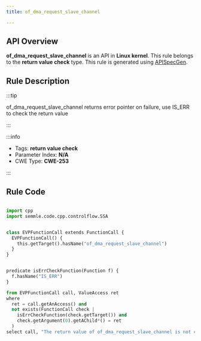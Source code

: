 ```yaml
---
title: of_dma_request_slave_channel

---
```



## API Overview
**of_dma_request_slave_channel** is an API in **Linux kernel**. This rule belongs to the **return value check** type. This rule is generated using [APISpecGen](../../tools/APISpecGen).
## Rule Description

:::tip

of_dma_request_slave_channel returns error pointer on failure, use IS_ERR to check the return value

:::

:::info

- Tags: **return value check**
- Parameter Index: **N/A**
- CWE Type: **CWE-253**

:::

## Rule Code
```python

import cpp
import semmle.code.cpp.controlflow.SSA


class EVPFunctionCall extends FunctionCall {
  EVPFunctionCall() {
    this.getTarget().hasName("of_dma_request_slave_channel")
  }
}


predicate isErrCheckFunction(Function f) {
  f.hasName("IS_ERR") 
}

from EVPFunctionCall call, ValueAccess ret
where
  ret = call.getAnAccess() and
  not exists(FunctionCall check |
    isErrCheckFunction(check.getTarget()) and
    check.getArgument(0).getAChild*() = ret
  )
select call, "The return value of of_dma_request_slave_channel is not checked with IS_ERR."
    
```
